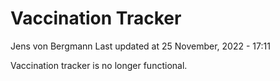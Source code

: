 Vaccination Tracker
================
Jens von Bergmann
Last updated at 25 November, 2022 - 17:11

Vaccination tracker is no longer functional.
